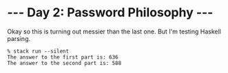 # --- Day 2: Password Philosophy ---

Okay so this is turning out messier than the last one. But I'm testing Haskell parsing.

```
% stack run --silent
The answer to the first part is: 636
The answer to the second part is: 588
```
